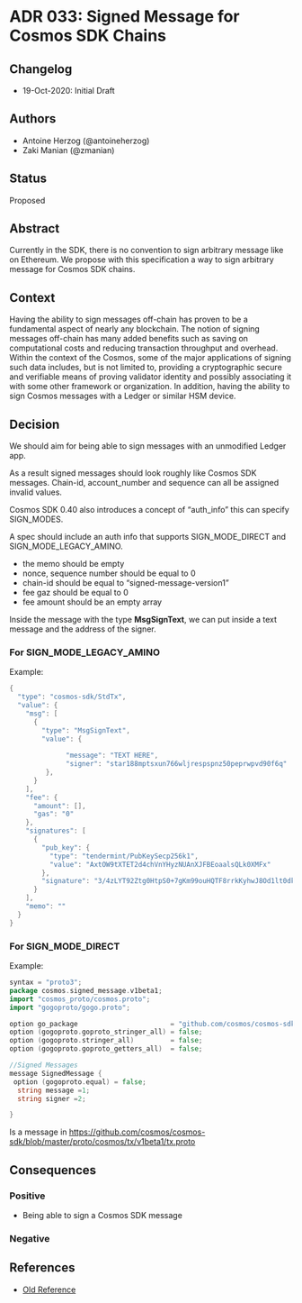# ADR 033: Signed Message for Cosmos SDK Chains

## Changelog

- 19-Oct-2020: Initial Draft

## Authors

- Antoine Herzog (@antoineherzog)
- Zaki Manian (@zmanian)

## Status

Proposed

## Abstract

Currently in the SDK, there is no convention to sign arbitrary message like on Ethereum. We propose with this specification a way to sign arbitrary message for Cosmos SDK chains.

## Context

Having the ability to sign messages off-chain has proven to be a fundamental aspect of nearly any blockchain. The notion of signing messages off-chain has many added benefits such as saving on computational costs and reducing transaction throughput and overhead. Within the context of the Cosmos, some of the major applications of signing such data includes, but is not limited to, providing a cryptographic secure and verifiable means of proving validator identity and possibly associating it with some other framework or organization. In addition, having the ability to sign Cosmos messages with a Ledger or similar HSM device.

## Decision

We should aim for being able to sign messages with an unmodified Ledger app.

As a result signed messages should look roughly like Cosmos SDK messages. Chain-id, account_number and sequence can all be assigned invalid values.

Cosmos SDK 0.40 also introduces a concept of “auth_info” this can specify SIGN_MODES.

A spec should include an auth info that supports SIGN_MODE_DIRECT and SIGN_MODE_LEGACY_AMINO. 

- the memo should be empty
- nonce, sequence number should be equal to 0 
- chain-id should be equal to “signed-message-version1” 
- fee gaz should be equal to 0 
- fee amount should be an empty array 

Inside the message with the type **MsgSignText**,  we can put inside a text message and the address of the signer.

### For SIGN_MODE_LEGACY_AMINO 



Example:
```go
{
  "type": "cosmos-sdk/StdTx",
  "value": {
    "msg": [
      {
        "type": "MsgSignText",
        "value": {
          
              "message": "TEXT HERE",
              "signer": "star188mptsxun766wljrespspnz50peprwpvd90f6q"
      	 },        
      }
    ],
    "fee": {
      "amount": [],
      "gas": "0"
    },
    "signatures": [
      {
        "pub_key": {
          "type": "tendermint/PubKeySecp256k1",
          "value": "AxtOW9tXTET2d4chVnYHyzNUAnXJFBEoaalsQLk0XMFx"
        },
        "signature": "3/4zLYT92Ztg0HtpS0+7gKm99ouHQTF8rrkKyhwJ8Od1lt0dkLPAtHtA6NkiItOjJIcSGzLlVWA2e9N/CqOEFw=="
      }
    ],
    "memo": ""
  }
}
```

### For SIGN_MODE_DIRECT

Example:
```go
syntax = "proto3";
package cosmos.signed_message.v1beta1;
import "cosmos_proto/cosmos.proto";
import "gogoproto/gogo.proto";

option go_package                       = "github.com/cosmos/cosmos-sdk/x/signmsg/types";
option (gogoproto.goproto_stringer_all) = false;
option (gogoproto.stringer_all)         = false;
option (gogoproto.goproto_getters_all)  = false;

//Signed Messages
message SignedMessage {
 option (gogoproto.equal) = false;
  string message =1;
  string signer =2;

}
```

Is a message in https://github.com/cosmos/cosmos-sdk/blob/master/proto/cosmos/tx/v1beta1/tx.proto


## Consequences

### Positive

* Being able to sign a Cosmos SDK message 

### Negative




## References
- [Old Reference](https://docs.cosmos.network/master/spec/_ics/ics-030-signed-messages.html)